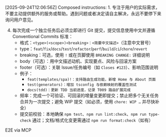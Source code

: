 <user-instructions>
[2025-09-24T12:06:56Z] Composed instructions:


<instructions-section type="base" source="default-file" desc="default file: /home/stark/.codex/instructions.md" path="/home/stark/.codex/instructions.md">
1. 专注于用户的实际需求，不要主动提供额外的服务或帮助。遇到问题或者决定请自主解决，永远不要停下来询问用户意见。


4. 每次完成一个独立任务后必须立即进行 Git 提交，提交信息使用中文并遵循 Conventional Commits 标准：
   - 格式：`<type>(<scope>)<breaking>：<简要中文描述>`（注意中文冒号）
   - type：`feat`/`fix`/`docs`/`test`/`refactor`/`perf`/`build`/`ci`/`chore`/`revert`
   - breaking：可选，使用 `!` 或在页脚使用 `BREAKING CHANGE:` 详细说明
   - body（可选）：用中文描述动机、实现要点、风险与回滚方案
   - footer（可选）：关联 Issue/任务编号（如 `Closes #123`）、影响范围说明
   - 例子：
     - `feat(templates/spa)!：支持路由生成功能，新增 Home 与 About 页面`
     - `test(generators)：增加 tsconfig 与依赖映射的覆盖性测试`
     - `docs(tdd)：更新 TDD 当前进度，记录 T009 路由扩展完成`
   - 频率：完成一个可验证、可回滚的增量变更即提交；禁止把多个无关任务合并为一次提交；避免 WIP 提交（如必须，使用 `chore: WIP …` 并尽快补全）
   - 提交前校验：本地确保 `npm test`、`npm run lint:check`、`npm run type-check` 通过；文档/格式化变更需通过 `npm run format:check`（如有）
</instructions-section>

<instructions-section type="text">
E2E via MCP
</instructions-section>

</user-instructions>
